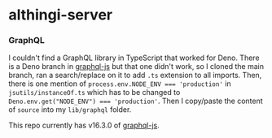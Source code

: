 # althingi-server


### GraphQL
I couldn't find a GraphQL library in TypeScript that worked for Deno. There is a Deno branch in [graphql-js](https://github.com/graphql/graphql-js) but that one didn't work, so I cloned the main branch, ran a search/replace on it to add `.ts` extension to all imports. Then, there is one mention of `process.env.NODE_ENV === 'production'` in `jsutils/instanceOf.ts` which has to be changed to `Deno.env.get("NODE_ENV") === 'production'`. Then I copy/paste the content of `source` into my `lib/graphql` folder.

This repo currently has v16.3.0 of [graphql-js](https://github.com/graphql/graphql-js).